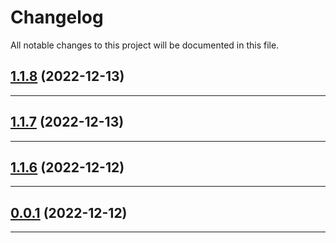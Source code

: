 <!--- BEGIN HEADER -->
# Changelog

All notable changes to this project will be documented in this file.
<!--- END HEADER -->

## [1.1.8](https://github.com/Palmer-Johnson/pje-shared/compare/v1.1.7...v1.1.8) (2022-12-13)


---

## [1.1.7](https://github.com/Palmer-Johnson/pje-shared/compare/v1.1.6...v1.1.7) (2022-12-13)


---

## [1.1.6](https://github.com/Palmer-Johnson/pje-shared/compare/v1.1.5...v1.1.6) (2022-12-12)


---

## [0.0.1](https://github.com/Palmer-Johnson/pje-shared/compare/0.0.0...v0.0.1) (2022-12-12)


---

